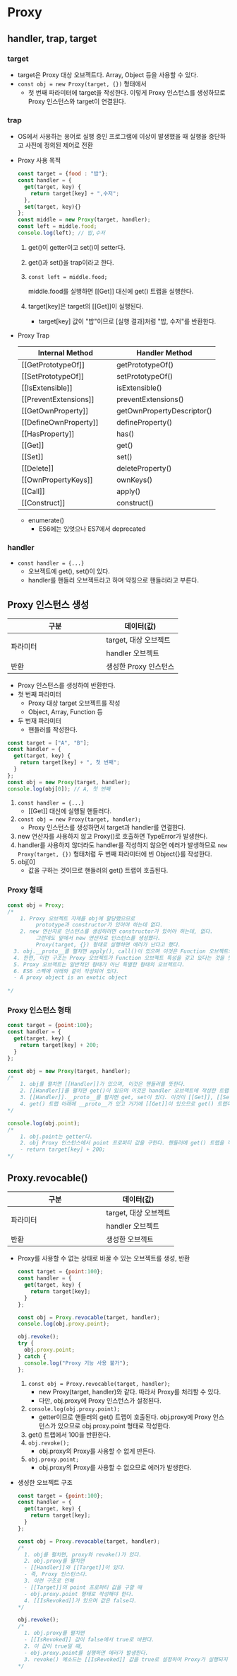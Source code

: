 # Proxy

## handler, trap, target

### target

- target은 Proxy 대상 오브젝트다. Array, Object 등을 사용할 수 있다.
- `const obj = new Proxy(target, {})` 형태에서
  - 첫 번째 파라미터에 target을 작성한다. 이렇게 Proxy 인스턴스를 생성하므로 Proxy 인스턴스와 target이 연결된다.

### trap

- OS에서 사용하는 용어로 실행 중인 프로그램에 이상이 발생했을 때 실행을 중단하고 사전에 정의된 제어로 전환

- Proxy 사용 목적

  ```js
  const target = {food : "밥"};
  const handler = {
    get(target, key) {
      return target[key] + ",수저";
    },
    set(target, key){}
  };
  const middle = new Proxy(target, handler);
  const left = middle.food;
  console.log(left); // 밥,수저
  ```

  1. get()이 getter이고 set()이 setter다.

  2. get()과 set()을 trap이라고 한다.

  3. `const left = middle.food;`

     middle.food를 실행하면 [[Get]] 대신에 get() 트랩을 실행한다.

  4. target[key]은 target의 [[Get]]이 실행된다.

     - target[key] 값이 "밥"이므로 [실행 결과]처럼 "밥, 수저"를 반환한다.

- Proxy Trap

  <table>
      <thead>
          <th>Internal Method</th>
          <th>Handler Method</th>
      </thead>
      <tbody>
        <tr>
          <td style="width:200px;">[[GetPrototypeOf]]</td>
          <td>getPrototypeOf()</td>
        </tr>
        <tr>
          <td>[[SetPrototypeOf]]</td>
          <td>setPrototypeOf()</td>
        </tr>
        <tr>
          <td>[[IsExtensible]]</td>
          <td>isExtensible()</td>
        </tr>
        <tr>
          <td>[[PreventExtensions]]</td>
          <td>preventExtensions()</td>
        </tr>
        <tr>
          <td>[[GetOwnProperty]]</td>
          <td>getOwnPropertyDescriptor()</td>
        </tr>
        <tr>
          <td>[[DefineOwnProperty]]</td>
          <td>defineProperty()</td>
        </tr>
        <tr>
          <td>[[HasProperty]]</td>
          <td>has()</td>
        </tr>
        <tr>
          <td>[[Get]]</td>
          <td>get()</td>
        </tr>
        <tr>
          <td>[[Set]]</td>
          <td>set()</td>
        </tr>
        <tr>
          <td>[[Delete]]</td>
          <td>deleteProperty()</td>
        </tr>
        <tr>
          <td>[[OwnPropertyKeys]]</td>
          <td>ownKeys()</td>
        </tr>
        <tr>
          <td>[[Call]]</td>
          <td>apply()</td>
        </tr>
        <tr>
          <td>[[Construct]]</td>
          <td>construct()</td>
        </tr>
      </tbody>
  </table>

  - enumerate()
    - ES6에는 있엇으나 ES7에서 deprecated

### handler

- `const handler = {...}`
  - 오브젝트에 get(), set()이 있다.
  - handler를 핸들러 오브젝트라고 하며 약칭으로 핸들러라고 부른다.



## Proxy 인스턴스 생성

<table>
    <thead>
        <th>구분</th>
        <th>데이터(값)</th>
    </thead>
    <tbody>
      <tr>
        <td style="width:200px;" rowspan="3">파라미터</td>
      </tr>
      <tr>
        <td>target, 대상 오브젝트</td>
      </tr>
      <tr>
        <td>handler 오브젝트</td>
      </tr>
      <tr>
        <td>반환</td>
        <td>생성한 Proxy 인스턴스</td>
      </tr>
    </tbody>
</table>

- Proxy 인스턴스를 생성하여 반환한다.
- 첫 번째 파라미터
  - Proxy 대상 target 오브젝트를 작성
  - Object, Array, Function 등
- 두 번재 파라미터
  - 핸들러를 작성한다.

```js
const target = ["A", "B"];
const handler = {
  get(target, key) {
    return target[key] + ", 첫 번째";
  }
};
const obj = new Proxy(target, handler);
console.log(obj[0]); // A, 첫 번째
```

1. `const handler = {...}`
   - [[Get]] 대신에 실행될 핸들러다.
2. `const obj = new Proxy(target, handler);`
   - Proxy 인스턴스를 생성하면서 target과 handler를 연결한다.
3. new 연산자를 사용하지 않고 Proxy()로 호출하면 TypeError가 발생한다.
4. handler를 사용하지 않더라도 handler를 작성하지 않으면 에러가 발생하므로 `new Proxy(target, {})` 형태처럼 두 번째 파라미터에 빈 Object{}를 작성한다.
5. obj[0]
   - 값을 구하는 것이므로 핸들러의 get() 트랩이 호출된다.

### Proxy 형태

```js
const obj = Proxy;
/*
	1. Proxy 오브젝트 자체를 obj에 할당했으므로
		 prototype과 constructor가 있어야 하는데 없다.
	2. new 연산자로 인스턴스를 생성하려면 constructor가 있어야 하는데, 없다.
		 그런데도 앞에서 new 연산자로 인스턴스를 생성했다.
		 Proxy(target, {}) 형태로 실행하면 에러가 난다고 했다.
  3. obj.__proto__를 펼치면 apply(), call()이 있으며 이것은 Function 오브젝트의 메소드로 Proxy에서 정의한 것이 아니다.
  4. 한편, 이런 구조는 Proxy 오브젝트가 Function 오브젝트 특성을 갖고 있다는 것을 뜻한다.
  5. Proxy 오브젝트는 일반적인 형태가 아닌 특별한 형태의 오브젝트다.
  6. ES6 스펙에 아래와 같이 작성되어 있다.
  - A proxy object is an exotic object
  
*/
```

### Proxy 인스턴스 형태

```js
const target = {point:100};
const handler = {
  get(target, key) {
    return target[key] + 200;
  }
};

const obj = new Proxy(target, handler);
/*
	1. obj를 펼치면 [[Handler]]가 있으며, 이것은 핸들러를 뜻한다.
	2. [[Handler]]를 펼치면 get()이 있으며 이것은 handler 오브젝트에 작성한 트랩이다.
	3. [[Handler]].__proto__를 펼치면 get, set이 있다. 이것이 [[Get]], [[Set]]이다.
	4. get() 트랩 아래에 __proto__가 있고 거기에 [[Get]]이 있으므로 get() 트랩이 실행된다.
*/

console.log(obj.point);
/*
	1. obj.point는 getter다.
	2. obj Proxy 인스턴스에서 point 프로퍼티 값을 구한다. 핸들러에 get() 트랩을 작성했으므로 get() 트랩이 호출된다.
	- return target[key] + 200;
*/
```



## Proxy.revocable()

<table>
    <thead>
        <th>구분</th>
        <th>데이터(값)</th>
    </thead>
    <tbody>
      <tr>
        <td style="width:200px;" rowspan="3">파라미터</td>
      </tr>
      <tr>
        <td>target, 대상 오브젝트</td>
      </tr>
      <tr>
        <td>handler 오브젝트</td>
      </tr>
      <tr>
        <td>반환</td>
        <td>생성한 오브젝트</td>
      </tr>
    </tbody>
</table>

- Proxy를 사용할 수 없는 상태로 바꿀 수 있는 오브젝트를 생성, 반환

  ```js
  const target = {point:100};
  const handler = {
    get(target, key) {
      return target[key];
    }
  };
  
  const obj = Proxy.revocable(target, handler);
  console.log(obj.proxy.point);
  
  obj.revoke();
  try {
    obj.proxy.point;
  } catch {
    console.log("Proxy 기능 사용 불가");
  };
  ```

  1. `const obj = Proxy.revocable(target, handler);`
     - new Proxy(target, handler)와 같다. 따라서 Proxy를 처리할 수 있다.
     - 다만, obj.proxy에 Proxy 인스턴스가 설정된다.
  2. `console.log(obj.proxy.point);`
     - getter이므로 핸들러의 get() 트랩이 호출된다. obj.proxy에 Proxy 인스턴스가 있으므로 obj.proxy.point 형태로 작성한다.
  3. get() 트랩에서 100을 반환한다.
  4. `obj.revoke();`
     - obj.proxy의 Proxy를 사용할 수 없게 만든다.
  5. `obj.proxy.point;`
     - obj.proxy의 Proxy를 사용할 수 없으므로 에러가 발생한다.

- 생성한 오브젝트 구조

  ```js
  const target = {point:100};
  const handler = {
    get(target, key) {
      return target[key];
    }
  };
  
  const obj = Proxy.revocable(target, handler);
  /*
  	1. obj를 펼치면, proxy와 revoke()가 있다.
  	2. obj.proxy를 펼치면
  	- [[Handler]]와 [[Target]]이 있다.
  	- 즉, Proxy 인스턴스다.
  	3. 이런 구조로 인해
  	- [[Target]]의 point 프로퍼티 값을 구할 때
  	- obj.proxy.point 형태로 작성해야 한다.
  	4. [[IsRevoked]]가 있으며 값은 false다.
  */
  
  obj.revoke();
  /*
  	1. obj.proxy를 펼치면
  	- [[IsRevoked]] 값이 false에서 true로 바뀐다.
  	2. 이 값이 true일 때,
  	- obj.proxy.point를 실행하면 에러가 발생한다.
  	3. revoke() 메소드는 [[IsRevoked]] 값을 true로 설정하여 Proxy가 실행되지 않도록 한다.
  */
  ```

  



